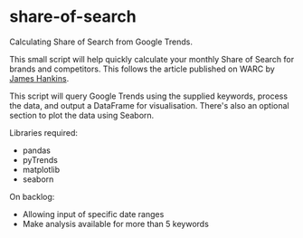 # share-of-search
Calculating Share of Search from Google Trends. 

This small script will help quickly calculate your monthly Share of Search for brands and competitors. This follows the article published on WARC by [James Hankins](https://twitter.com/JCPHankins). 

This script will query Google Trends using the supplied keywords, process the data, and output a DataFrame for visualisation. There's also an optional section to plot the data using Seaborn.

Libraries required:

- pandas
- pyTrends
- matplotlib
- seaborn

On backlog:
- Allowing input of specific date ranges
- Make analysis available for more than 5 keywords

